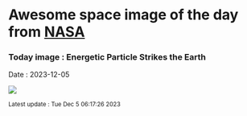 
# Awesome space image of the day from [NASA](https://api.nasa.gov/)

### Today image : Energetic Particle Strikes the Earth
Date : 2023-12-05

![](https://apod.nasa.gov/apod/image/2312/Exaray_OsakaU_1080.jpg)

<small>Latest update : Tue Dec  5 06:17:26 2023</small>
        